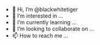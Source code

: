 - 👋 Hi, I’m @blackwhitetiger
- 👀 I’m interested in ...
- 🌱 I’m currently learning ...
- 💞️ I’m looking to collaborate on ...
- 📫 How to reach me ...

<!---
blackwhitetiger/blackwhitetiger is a ✨ special ✨ repository because its `README.md` (this file) appears on your GitHub profile.
You can click the Preview link to take a look at your changes.
--->

